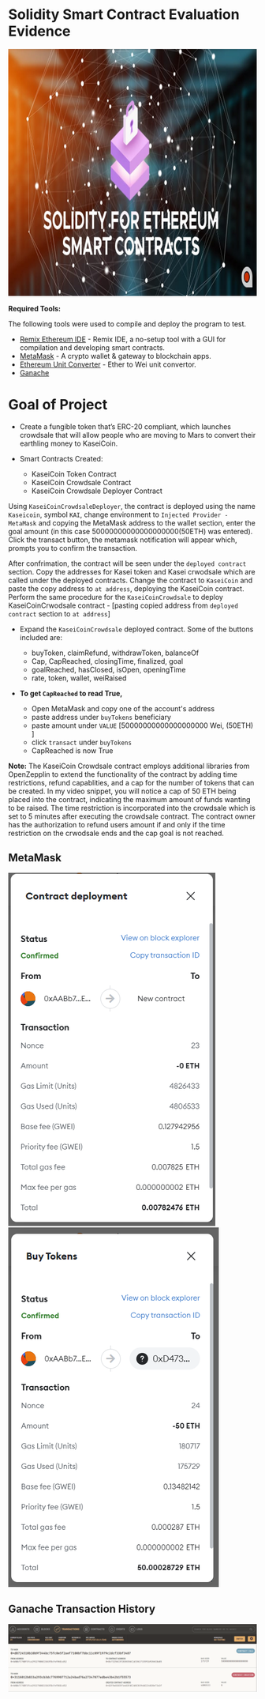 # Solidity Smart Contract Evaluation Evidence

<p>
  <img src="../Images/Solidity-for-Ethereum-Smart-Contracts.jpg"/ width = 1000 height = 500>
</p>

**Required Tools:**

The following tools were used to compile and deploy the program to test.

* [Remix Ethereum IDE](https://remix.ethereum.org/) - Remix IDE, a no-setup tool with a GUI for compilation and developing smart contracts.
* [MetaMask](https://metamask.io/) - A crypto wallet & gateway to blockchain apps.
* [Ethereum Unit Converter](https://eth-converter.com/) - Ether to Wei unit convertor.
* [Ganache](https://trufflesuite.com/ganache/)


# Goal of Project
* Create a fungible token that’s ERC-20 compliant, which launches crowdsale that will allow people who are moving to Mars to convert their earthling money to KaseiCoin.

* Smart Contracts Created:

    * KaseiCoin Token Contract
    * KaseiCoin Crowdsale Contract
    * KaseiCoin Crowdsale Deployer Contract

Using `KaseiCoinCrowdsaleDeployer`, the contract is deployed using the name `Kaseicoin`, symbol `KAI`, change environment to `Injected Provider - MetaMask` and copying the MetaMask address to the wallet section, enter the goal amount (in this case 50000000000000000000(50ETH) was entered). Click the transact button, the metamask notification will appear which, prompts you to confirm the transaction. 

After  confrimation, the contract will be seen under the `deployed contract` section.
Copy the addresses for Kasei token and Kasei crwodsale which are called under the deployed contracts. Change the contract to `KaseiCoin` and paste the copy address to `at address`, deploying the KaseiCoin contract. Perform the same procedure for the `KaseiCoinCrowdsale` to deploy KaseiCoinCrwodsale contract - [pasting copied address from `deployed contract` section to `at address`]

* Expand the `KaseiCoinCrowdsale` deployed contract. Some of the buttons included are:
   
    * buyToken, claimRefund, withdrawToken, balanceOf
    * Cap, CapReached, closingTime, finalized, goal
    * goalReached, hasClosed, isOpen, openingTime
    * rate, token, wallet, weiRaised

* <b>To get `CapReached` to read True, </b>
    * Open MetaMask and copy one of the account's address
    * paste address under `buyTokens` beneficiary
    * paste amount under `VALUE` [50000000000000000000 Wei, (50ETH) ]
    * click `transact` under `buyTokens`
    * CapReached is now True


**Note:** The KaseiCoin Crowdsale contract employs additional libraries from OpenZepplin to extend the functionality of the contract by adding time restrictions, refund capablities, and a cap for the number of tokens that can be created. In my video snippet, you will notice a cap of 50 ETH being placed into the contract, indicating the maximum amount of funds wanting to be raised. The time restriction is incorporated into the crowdsale which is set to 5 minutes after executing the crowdsale contract. The contract owner has the authorization to refund users amount if and only if the time restriction on the crwodsale ends and the cap goal is not reached.

## MetaMask

![contract deployment](/Images/contract_deployment.png)
![buyTokens](/Images/buyTokens.png)

## Ganache Transaction History

![Trans.](/Images/Ganache_Hist.png)

